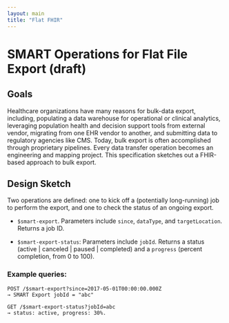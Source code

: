 ```yaml
---
layout: main
title: "Flat FHIR"
---
```


# SMART Operations for Flat File Export (draft)

## Goals

Healthcare organizations have many reasons for bulk-data export, including,
populating a data warehouse for operational or clinical analytics, leveraging
population health and decision support tools from external vendor, migrating
from one EHR vendor to another, and submitting data to regulatory agencies like
CMS. Today, bulk export is often accomplished through proprietary pipelines.
Every data transfer operation becomes an engineering and mapping project.  This
specification sketches out a FHIR-based approach to bulk export.


## Design Sketch

Two operations are defined: one to kick off a (potentially long-running) job to
perform the export, and one to check the status of an ongoing export.


* `$smart-export`. Parameters include `since`, `dataType`, and `targetLocation`. Returns a job ID.

* `$smart-export-status`: Parameters include `jobId`. Returns a status (active | canceled | paused | completed) and a `progress` (percent completion, from 0 to 100).

### Example queries:

```
POST /$smart-export?since=2017-05-01T00:00:00.000Z
→ SMART Export jobId = "abc"
```

```
GET /$smart-export-status?jobId=abc
→ status: active, progress: 30%.
```

